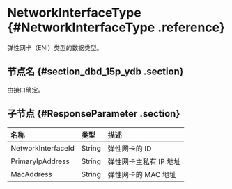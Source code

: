 # NetworkInterfaceType {#NetworkInterfaceType .reference}

弹性网卡（ENI）类型的数据类型。

## 节点名 {#section_dbd_15p_ydb .section}

由接口确定。

## 子节点 {#ResponseParameter .section}

|名称|类型|描述|
|:-|:-|:-|
|NetworkInterfaceId|String|弹性网卡的 ID|
|PrimaryIpAddress|String|弹性网卡主私有 IP 地址|
|MacAddress|String|弹性网卡的 MAC 地址|

